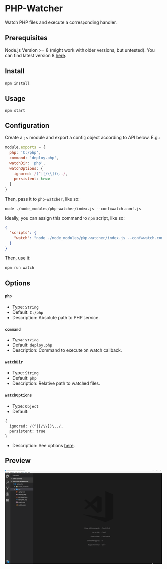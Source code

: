 # PHP-Watcher
Watch PHP files and execute a corresponding handler.

## Prerequisites
Node.js Version >= 8 (might work with older versions, but untested). You can find latest version 8 [here](https://nodejs.org/download/release/v8.11.2/).

## Install
```
npm install
```

## Usage
```
npm start
```

## Configuration
Create a `js` module and export a config object according to API below. E.g.:
```js
module.exports = {
  php: 'C:/php',
  command: 'deploy.php',
  watchDir: 'php',
  watchOptions: {
    ignored: /(^|[/\\])\../,
    persistent: true
  }
}
```
Then, pass it to `php-watcher`, like so:
```
node ./node_modules/php-watcher/index.js --conf=watch.conf.js
```
Ideally, you can assign this command to `npm` script, like so:
```json
{
  "scripts": {
    "watch": "node ./node_modules/php-watcher/index.js --conf=watch.conf.js"
  }
}
```
Then, use it:
```
npm run watch
```

## Options

#### `php`
* Type: `String`
* Default: `C:/php`
* Description: Absolute path to PHP service.

#### `command`
* Type: `String`
* Default: `deploy.php`
* Description: Command to execute on watch callback.

#### `watchDir`
* Type: `String`
* Default: `php`
* Description: Relative path to watched files.

#### `watchOptions`
* Type: `Object`
* Default:
```
{
  ignored: /(^|[/\\])\../,
  persistent: true
}
```
* Description: See options [here](https://github.com/paulmillr/chokidar#api).

## Preview
![Alt](preview.gif)
